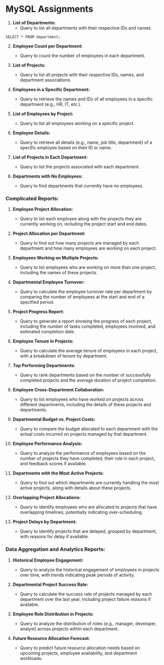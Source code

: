 # MySQL Assignments
1. **List of Departments:**
   - Query to list all departments with their respective IDs and names.
```
SELECT * FROM department;
```
2. **Employee Count per Department:**
   - Query to count the number of employees in each department.
   
3. **List of Projects:**
   - Query to list all projects with their respective IDs, names, and department associations.
   
4. **Employees in a Specific Department:**
   - Query to retrieve the names and IDs of all employees in a specific department (e.g., HR, IT, etc.).
   
5. **List of Employees by Project:**
   - Query to list all employees working on a specific project.
   
6. **Employee Details:**
   - Query to retrieve all details (e.g., name, job title, department) of a specific employee based on their ID or name.
   
7. **List of Projects in Each Department:**
   - Query to list the projects associated with each department.

8. **Departments with No Employees:**
   - Query to find departments that currently have no employees.

### **Complicated Reports:**

1. **Employee Project Allocation:**
   - Query to list each employee along with the projects they are currently working on, including the project start and end dates.
   
2. **Project Allocation per Department:**
   - Query to find out how many projects are managed by each department and how many employees are working on each project.
   
3. **Employees Working on Multiple Projects:**
   - Query to list employees who are working on more than one project, including the names of these projects.
   
4. **Departmental Employee Turnover:**
   - Query to calculate the employee turnover rate per department by comparing the number of employees at the start and end of a specified period.
   
5. **Project Progress Report:**
   - Query to generate a report showing the progress of each project, including the number of tasks completed, employees involved, and estimated completion date.
   
6. **Employee Tenure in Projects:**
   - Query to calculate the average tenure of employees in each project, with a breakdown of tenure by department.
   
7. **Top Performing Departments:**
   - Query to rank departments based on the number of successfully completed projects and the average duration of project completion.
   
8. **Employee Cross-Department Collaboration:**
   - Query to list employees who have worked on projects across different departments, including the details of these projects and departments.
   
9. **Departmental Budget vs. Project Costs:**
   - Query to compare the budget allocated to each department with the actual costs incurred on projects managed by that department.
   
10. **Employee Performance Analysis:**
    - Query to analyze the performance of employees based on the number of projects they have completed, their role in each project, and feedback scores if available.

11. **Departments with the Most Active Projects:**
    - Query to find out which departments are currently handling the most active projects, along with details about these projects.

12. **Overlapping Project Allocations:**
    - Query to identify employees who are allocated to projects that have overlapping timelines, potentially indicating over-scheduling.

13. **Project Delays by Department:**
    - Query to identify projects that are delayed, grouped by department, with reasons for delay if available.

### **Data Aggregation and Analytics Reports:**

1. **Historical Employee Engagement:**
   - Query to analyze the historical engagement of employees in projects over time, with trends indicating peak periods of activity.
   
2. **Departmental Project Success Rate:**
   - Query to calculate the success rate of projects managed by each department over the last year, including project failure reasons if available.
   
3. **Employee Role Distribution in Projects:**
   - Query to analyze the distribution of roles (e.g., manager, developer, analyst) across projects within each department.

4. **Future Resource Allocation Forecast:**
   - Query to predict future resource allocation needs based on upcoming projects, employee availability, and department workloads.
